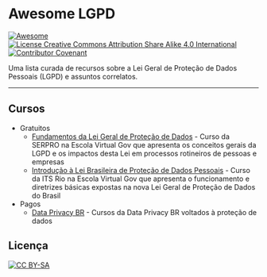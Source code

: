 # Awesome LGPD

[![Awesome](https://awesome.re/badge.svg)](https://awesome.re)
[![License Creative Commons Attribution Share Alike 4.0 International](https://img.shields.io/badge/license-CC%20BY--SA-blue)](https://creativecommons.org/licenses/by-sa/4.0/deed.pt_BR)
[![Contributor Covenant](https://img.shields.io/badge/Contributor%20Covenant-2.0-4baaaa.svg)](CODE_OF_CONDUCT.md)

Uma lista curada de recursos sobre a Lei Geral de Proteção de Dados Pessoais (LGPD) e assuntos correlatos.

---

## Cursos

- Gratuitos
  - [Fundamentos da Lei Geral de Proteção de Dados](https://www.escolavirtual.gov.br/curso/603) - Curso da SERPRO na Escola Virtual Gov que apresenta os conceitos gerais da LGPD e os impactos desta Lei em processos rotineiros de pessoas e empresas
  - [Introdução à Lei Brasileira de Proteção de Dados Pessoais](https://www.escolavirtual.gov.br/curso/153) - Curso da ITS Rio na Escola Virtual Gov que apresenta o funcionamento e diretrizes básicas expostas na nova Lei Geral de Proteção de Dados do Brasil
- Pagos
  - [Data Privacy BR](https://dataprivacy.com.br/cursos/) - Cursos da Data Privacy BR voltados à proteção de dados

## Licença

[![ CC BY-SA ](https://licensebuttons.net/l/by-sa/3.0/88x31.png)](https://creativecommons.org/licenses/by-sa/4.0/deed.pt_BR)
